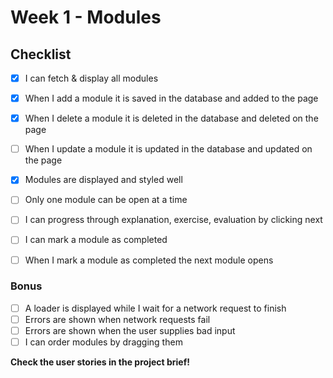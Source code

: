# Week 1 - Modules

## Checklist

- [x] I can fetch & display all modules
- [x] When I add a module it is saved in the database and added to the page
- [x] When I delete a module it is deleted in the database and deleted on the page
- [ ] When I update a module it is updated in the database and updated on the page
- [x] Modules are displayed and styled well
- [ ] Only one module can be open at a time
- [ ] I can progress through explanation, exercise, evaluation by clicking next
- [ ] I can mark a module as completed
- [ ] When I mark a module as completed the next module opens


### Bonus

- [ ] A loader is displayed while I wait for a network request to finish
- [ ] Errors are shown when network requests fail
- [ ] Errors are shown when the user supplies bad input
- [ ] I can order modules by dragging them

**Check the user stories in the project brief!**
